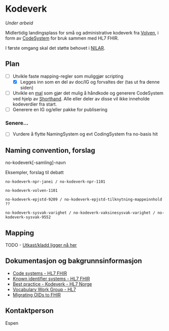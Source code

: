 # Kodeverk

*Under arbeid*

Midlertidig landingsplass for små og administrative kodeverk fra [Volven](https://volven.no), i form av [CodeSystem](https://www.hl7.org/fhir/codesystem.html) for bruk sammen med HL7 FHIR. 

I første omgang skal det støtte behovet i [NILAR](https://github.com/HL7Norway/NILAR).

## Plan

- [ ] Utvikle faste mapping-regler som muliggjør scripting
  - [X] Legges inn som en del av doc/IG og forvaltes der (tas ut fra denne siden)
- [ ] Utvikle en [mal](https://github.com/HL7Norway/kodeverk/blob/main/input/fsh/codesystems/no-kodeverk-volven-mal.fsh) som gjør det mulig å håndkode og generere CodeSystem ved hjelp av [Shorthand](http://hl7.org/fhir/uv/shorthand/). Alle eller deler av disse vil ikke inneholde kodeverdier fra start.
- [ ] Generere en IG og/eller pakke for publisering

### Senere...

- [ ] Vurdere å flytte NamingSystem og evt CodingSystem fra no-basis hit

## Naming convention, forslag

no-kodeverk[-samling]-navn

Eksempler, forslag til debatt

```
no-kodeverk-npr-janei / no-kodeverk-npr-1101

no-kodeverk-volven-1101

no-kodeverk-epjstd-9209 / no-kodeverk-epjstd-tilknytning-mappeinnhold ??

no-kodeverk-sysvak-varighet / no-kodeverk-vaksinesysvak-varighet / no-kodeverk-sysvak-9552
```

## Mapping

TODO - [Utkast/kladd ligger nå her](input/pagecontent/mapping.md)

## Dokumentasjon og bakgrunnsinformasjon

* [Code systems - HL7 FHIR](https://www.hl7.org/fhir/terminologies-systems.html)
* [Known identifier systems - HL7 FHIR](https://www.hl7.org/fhir/identifier-registry.html)
* [Best practice - Kodeverk - HL7 Norge](https://hl7norway.github.io/best-practice/docs/codesystem.html)
* [Vocabulary Work Group - HL7](https://confluence.hl7.org/display/VOC/Vocabulary+Work+Group)
* [Migrating OIDs to FHIR](https://confluence.hl7.org/display/FHIR/Migrating+OIDs+to+FHIR)

## Kontaktperson

Espen

